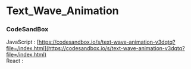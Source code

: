 # Text_Wave_Animation

### CodeSandBox

JavaScript : [https://codesandbox.io/s/text-wave-animation-v3dqtq?file=/index.html](https://codesandbox.io/s/text-wave-animation-v3dqtq?file=/index.html) \
React : []()
